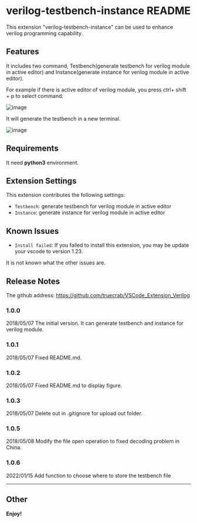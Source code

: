 # verilog-testbench-instance README

This extension "verilog-testbench-instance" can be used to enhance verilog programming capability. 

## Features

It includes two command, Testbench(generate testbench for verilog module in active editor) and Instance(generate instance for verilog module in active editor).

For example if there is active editor of verilog module, you press ctrl+ shift + p to select command:

![image](https://github.com/truecrab/VSCode_Extension_Verilog/raw/master/images/fig1.png)

It will generate the testbench in a new terminal.

![image](https://github.com/truecrab/VSCode_Extension_Verilog/raw/master/images/fig2.png)


## Requirements

It need **python3** environment.

## Extension Settings

This extension contributes the following settings:

* `Testbench`: generate testbench for verilog module in active editor
* `Instance`: generate instance for verilog module in active editor

## Known Issues

* `Install failed`: If you failed to install this extension, you may be update your vscode to version 1.23.

It is not known what the other issues are.

## Release Notes

The github address: https://github.com/truecrab/VSCode_Extension_Verilog

### 1.0.0

2018/05/07
The initial version.
It can generate testbench and instance for verilog module.

### 1.0.1

2018/05/07
Fixed README.md.

### 1.0.2

2018/05/07
Fixed README.md to display figure.

### 1.0.3

2018/05/07
Delete out in .gitignore for upload out folder.

### 1.0.5
2018/05/08
Modify the file open operation to fixed decoding problem in China.

### 1.0.6
2022/01/15
Add function to choose where to store the testbench file

-----------------------------------------------------------------------------------------------------------

## Other


**Enjoy!**

